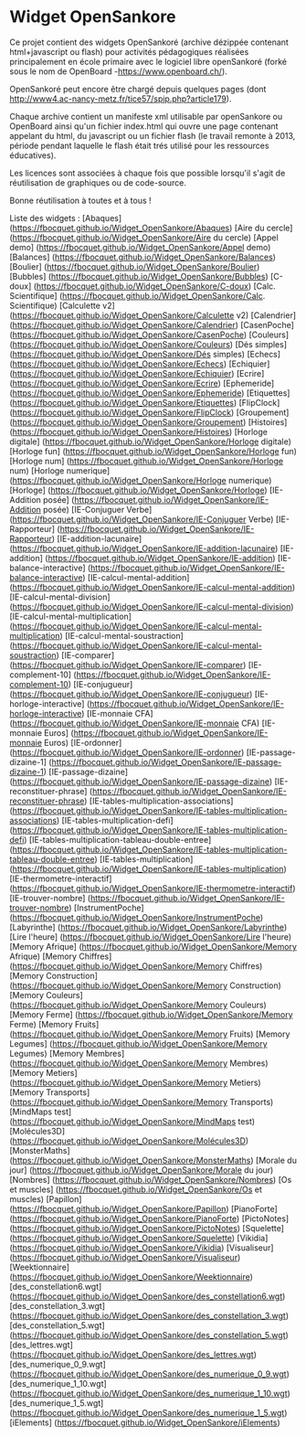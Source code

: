 # Widget OpenSankore

Ce projet contient des widgets OpenSankoré (archive dézippée contenant html+javascript ou flash) pour activités pédagogiques réalisées principalement en école primaire avec le logiciel libre openSankoré (forké sous le nom de OpenBoard -https://www.openboard.ch/).

OpenSankoré peut encore être chargé depuis quelques pages (dont http://www4.ac-nancy-metz.fr/tice57/spip.php?article179).

Chaque archive contient un manifeste xml utilisable par openSankore ou OpenBoard ainsi qu'un fichier index.html qui ouvre une page contenant appelant du html, du javascript ou un fichier flash (le travail remonte à 2013, période pendant laquelle le flash était trés utilisé pour les ressources éducatives).

Les licences sont associées à chaque fois que possible lorsqu'il s'agit de réutilisation de graphiques ou de code-source.

Bonne réutilisation à toutes et à tous !
            
Liste des widgets : 
[Abaques]	(https://fbocquet.github.io/Widget_OpenSankore/Abaques)
[Aire du cercle]	(https://fbocquet.github.io/Widget_OpenSankore/Aire du cercle)
[Appel demo]	(https://fbocquet.github.io/Widget_OpenSankore/Appel demo)
[Balances]	(https://fbocquet.github.io/Widget_OpenSankore/Balances)
[Boulier]	(https://fbocquet.github.io/Widget_OpenSankore/Boulier)
[Bubbles]	(https://fbocquet.github.io/Widget_OpenSankore/Bubbles)
[C-doux]	(https://fbocquet.github.io/Widget_OpenSankore/C-doux)
[Calc. Scientifique]	(https://fbocquet.github.io/Widget_OpenSankore/Calc. Scientifique)
[Calculette v2]	(https://fbocquet.github.io/Widget_OpenSankore/Calculette v2)
[Calendrier]	(https://fbocquet.github.io/Widget_OpenSankore/Calendrier)
[CasenPoche]	(https://fbocquet.github.io/Widget_OpenSankore/CasenPoche)
[Couleurs]	(https://fbocquet.github.io/Widget_OpenSankore/Couleurs)
[Dés simples]	(https://fbocquet.github.io/Widget_OpenSankore/Dés simples)
[Echecs]	(https://fbocquet.github.io/Widget_OpenSankore/Echecs)
[Echiquier]	(https://fbocquet.github.io/Widget_OpenSankore/Echiquier)
[Ecrire]	(https://fbocquet.github.io/Widget_OpenSankore/Ecrire)
[Ephemeride]	(https://fbocquet.github.io/Widget_OpenSankore/Ephemeride)
[Etiquettes]	(https://fbocquet.github.io/Widget_OpenSankore/Etiquettes)
[FlipClock]	(https://fbocquet.github.io/Widget_OpenSankore/FlipClock)
[Groupement]	(https://fbocquet.github.io/Widget_OpenSankore/Groupement)
[Histoires]	(https://fbocquet.github.io/Widget_OpenSankore/Histoires)
[Horloge digitale]	(https://fbocquet.github.io/Widget_OpenSankore/Horloge digitale)
[Horloge fun]	(https://fbocquet.github.io/Widget_OpenSankore/Horloge fun)
[Horloge num]	(https://fbocquet.github.io/Widget_OpenSankore/Horloge num)
[Horloge numerique]	(https://fbocquet.github.io/Widget_OpenSankore/Horloge numerique)
[Horloge]	(https://fbocquet.github.io/Widget_OpenSankore/Horloge)
[IE-Addition posée]	(https://fbocquet.github.io/Widget_OpenSankore/IE-Addition posée)
[IE-Conjuguer Verbe]	(https://fbocquet.github.io/Widget_OpenSankore/IE-Conjuguer Verbe)
[IE-Rapporteur]	(https://fbocquet.github.io/Widget_OpenSankore/IE-Rapporteur)
[IE-addition-lacunaire]	(https://fbocquet.github.io/Widget_OpenSankore/IE-addition-lacunaire)
[IE-addition]	(https://fbocquet.github.io/Widget_OpenSankore/IE-addition)
[IE-balance-interactive]	(https://fbocquet.github.io/Widget_OpenSankore/IE-balance-interactive)
[IE-calcul-mental-addition]	(https://fbocquet.github.io/Widget_OpenSankore/IE-calcul-mental-addition)
[IE-calcul-mental-division]	(https://fbocquet.github.io/Widget_OpenSankore/IE-calcul-mental-division)
[IE-calcul-mental-multiplication]	(https://fbocquet.github.io/Widget_OpenSankore/IE-calcul-mental-multiplication)
[IE-calcul-mental-soustraction]	(https://fbocquet.github.io/Widget_OpenSankore/IE-calcul-mental-soustraction)
[IE-comparer]	(https://fbocquet.github.io/Widget_OpenSankore/IE-comparer)
[IE-complement-10]	(https://fbocquet.github.io/Widget_OpenSankore/IE-complement-10)
[IE-conjugueur]	(https://fbocquet.github.io/Widget_OpenSankore/IE-conjugueur)
[IE-horloge-interactive]	(https://fbocquet.github.io/Widget_OpenSankore/IE-horloge-interactive)
[IE-monnaie CFA]	(https://fbocquet.github.io/Widget_OpenSankore/IE-monnaie CFA)
[IE-monnaie Euros]	(https://fbocquet.github.io/Widget_OpenSankore/IE-monnaie Euros)
[IE-ordonner]	(https://fbocquet.github.io/Widget_OpenSankore/IE-ordonner)
[IE-passage-dizaine-1]	(https://fbocquet.github.io/Widget_OpenSankore/IE-passage-dizaine-1)
[IE-passage-dizaine]	(https://fbocquet.github.io/Widget_OpenSankore/IE-passage-dizaine)
[IE-reconstituer-phrase]	(https://fbocquet.github.io/Widget_OpenSankore/IE-reconstituer-phrase)
[IE-tables-multiplication-associations]	(https://fbocquet.github.io/Widget_OpenSankore/IE-tables-multiplication-associations)
[IE-tables-multiplication-defi]	(https://fbocquet.github.io/Widget_OpenSankore/IE-tables-multiplication-defi)
[IE-tables-multiplication-tableau-double-entree]	(https://fbocquet.github.io/Widget_OpenSankore/IE-tables-multiplication-tableau-double-entree)
[IE-tables-multiplication]	(https://fbocquet.github.io/Widget_OpenSankore/IE-tables-multiplication)
[IE-thermometre-interactif]	(https://fbocquet.github.io/Widget_OpenSankore/IE-thermometre-interactif)
[IE-trouver-nombre]	(https://fbocquet.github.io/Widget_OpenSankore/IE-trouver-nombre)
[InstrumentPoche]	(https://fbocquet.github.io/Widget_OpenSankore/InstrumentPoche)
[Labyrinthe]	(https://fbocquet.github.io/Widget_OpenSankore/Labyrinthe)
[Lire l'heure]	(https://fbocquet.github.io/Widget_OpenSankore/Lire l'heure)
[Memory Afrique]	(https://fbocquet.github.io/Widget_OpenSankore/Memory Afrique)
[Memory Chiffres]	(https://fbocquet.github.io/Widget_OpenSankore/Memory Chiffres)
[Memory Construction]	(https://fbocquet.github.io/Widget_OpenSankore/Memory Construction)
[Memory Couleurs]	(https://fbocquet.github.io/Widget_OpenSankore/Memory Couleurs)
[Memory Ferme]	(https://fbocquet.github.io/Widget_OpenSankore/Memory Ferme)
[Memory Fruits]	(https://fbocquet.github.io/Widget_OpenSankore/Memory Fruits)
[Memory Legumes]	(https://fbocquet.github.io/Widget_OpenSankore/Memory Legumes)
[Memory Membres]	(https://fbocquet.github.io/Widget_OpenSankore/Memory Membres)
[Memory Metiers]	(https://fbocquet.github.io/Widget_OpenSankore/Memory Metiers)
[Memory Transports]	(https://fbocquet.github.io/Widget_OpenSankore/Memory Transports)
[MindMaps test]	(https://fbocquet.github.io/Widget_OpenSankore/MindMaps test)
[Molécules3D]	(https://fbocquet.github.io/Widget_OpenSankore/Molécules3D)
[MonsterMaths]	(https://fbocquet.github.io/Widget_OpenSankore/MonsterMaths)
[Morale du jour]	(https://fbocquet.github.io/Widget_OpenSankore/Morale du jour)
[Nombres]	(https://fbocquet.github.io/Widget_OpenSankore/Nombres)
[Os et muscles]	(https://fbocquet.github.io/Widget_OpenSankore/Os et muscles)
[Papillon]	(https://fbocquet.github.io/Widget_OpenSankore/Papillon)
[PianoForte]	(https://fbocquet.github.io/Widget_OpenSankore/PianoForte)
[PictoNotes]	(https://fbocquet.github.io/Widget_OpenSankore/PictoNotes)
[Squelette]	(https://fbocquet.github.io/Widget_OpenSankore/Squelette)
[Vikidia]	(https://fbocquet.github.io/Widget_OpenSankore/Vikidia)
[Visualiseur]	(https://fbocquet.github.io/Widget_OpenSankore/Visualiseur)
[Weektionnaire]	(https://fbocquet.github.io/Widget_OpenSankore/Weektionnaire)
[des_constellation6.wgt]	(https://fbocquet.github.io/Widget_OpenSankore/des_constellation6.wgt)
[des_constellation_3.wgt]	(https://fbocquet.github.io/Widget_OpenSankore/des_constellation_3.wgt)
[des_constellation_5.wgt]	(https://fbocquet.github.io/Widget_OpenSankore/des_constellation_5.wgt)
[des_lettres.wgt]	(https://fbocquet.github.io/Widget_OpenSankore/des_lettres.wgt)
[des_numerique_0_9.wgt]	(https://fbocquet.github.io/Widget_OpenSankore/des_numerique_0_9.wgt)
[des_numerique_1_10.wgt]	(https://fbocquet.github.io/Widget_OpenSankore/des_numerique_1_10.wgt)
[des_numerique_1_5.wgt]	(https://fbocquet.github.io/Widget_OpenSankore/des_numerique_1_5.wgt)
[iElements]	(https://fbocquet.github.io/Widget_OpenSankore/iElements)
